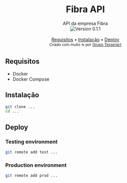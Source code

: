 <h1 align="center">Fibra API</h1>

<p align="center">
  API da empresa Fibra<br>
  <img src="https://img.shields.io/badge/version-0.0.1-5B7587.svg" align="center" alt="Version 0.1.1"><br>
  <br>
  <a href="#requisitos">Requisitos</a> •
  <a href="#instalacao">Instalação</a> •
  <a href="#deploy">Deploy</a><br>
  <small>Criado com muito ☕ por <a href="https://grupotesseract.com.br">Grupo Tesseract</a></small>
</p>

<p align="center">
</p>

## Requisitos

- Docker
- Docker Compose

## Instalação

``` sh
git clone ...
cd ...
```

## Deploy

### Testing environment

``` sh
git remote add test ...
```

### Production environment

``` sh
git remote add prod ...
```
